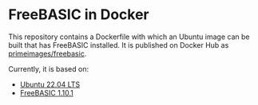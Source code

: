 # FreeBASIC in Docker

This repository contains a Dockerfile with which an Ubuntu image can be built that has FreeBASIC installed.
It is published on Docker Hub as [primeimages/freebasic](https://hub.docker.com/r/primeimages/freebasic).

Currently, it is based on:

* [Ubuntu 22.04 LTS](https://releases.ubuntu.com/22.04/)
* [FreeBASIC 1.10.1](https://www.freebasic.net/)
